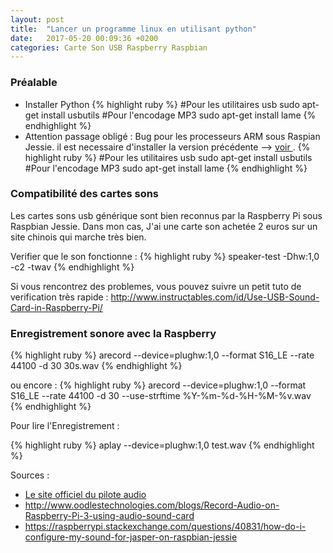```yaml
---
layout: post
title:  "Lancer un programme linux en utilisant python"
date:   2017-05-20 00:09:36 +0200
categories: Carte Son USB Raspberry Raspbian
---
```


<h3>Préalable</h3>
<ul>
<li>
Installer Python
{% highlight ruby %}
#Pour les utilitaires usb
sudo apt-get install usbutils
#Pour l'encodage MP3
sudo apt-get install lame
{% endhighlight %}

</li>

<li> Attention passage obligé : Bug pour les processeurs ARM sous Raspian Jessie. il est necessaire d'installer la version précédente --> <a href ="http://stackoverflow.com/questions/24629915/multiple-files-created-by-arecord" target="_blanck">voir </a> . 
{% highlight ruby %}
#Pour les utilitaires usb
sudo apt-get install usbutils
#Pour l'encodage MP3
sudo apt-get install lame
{% endhighlight %}


</li>


</ul>


<h3>Compatibilité des cartes sons</h3>
Les cartes sons usb générique sont bien reconnus par la Raspberry Pi sous Raspbian Jessie. 
Dans mon cas, J'ai une carte son achetée 2 euros sur un site chinois qui marche très bien.

Verifier que le son fonctionne : 
{% highlight ruby %}
speaker-test -Dhw:1,0 -c2 -twav
{% endhighlight %}



Si vous rencontrez des problemes, vous pouvez suivre un petit tuto de verification très rapide : 
<a href="http://www.instructables.com/id/Use-USB-Sound-Card-in-Raspberry-Pi/" target="_blanck">http://www.instructables.com/id/Use-USB-Sound-Card-in-Raspberry-Pi/</a>




<h3>Enregistrement sonore avec la Raspberry</h3>

{% highlight ruby %}
arecord --device=plughw:1,0 --format S16_LE --rate 44100 -d 30 30s.wav
{% endhighlight %}


ou encore : 
{% highlight ruby %}
arecord --device=plughw:1,0 --format S16_LE --rate 44100 -d 30 --use-strftime %Y-%m-%d-%H-%M-%v.wav
{% endhighlight %}

Pour lire l'Enregistrement :

{% highlight ruby %}
aplay --device=plughw:1,0 test.wav
{% endhighlight %}



Sources :

<ul>
    <li>
    <a href="http://www.alsa-project.org/main/index.php/Matrix:Module-usb-audio" target="_blanck">Le site officiel du pilote audio</a>
    </li>
    <li>
    <a href="http://www.oodlestechnologies.com/blogs/Record-Audio-on-Raspberry-Pi-3-using-audio-sound-card" target="_blanck">http://www.oodlestechnologies.com/blogs/Record-Audio-on-Raspberry-Pi-3-using-audio-sound-card</a>
    </li>
    <li>
    <a href="https://raspberrypi.stackexchange.com/questions/40831/how-do-i-configure-my-sound-for-jasper-on-raspbian-jessie">https://raspberrypi.stackexchange.com/questions/40831/how-do-i-configure-my-sound-for-jasper-on-raspbian-jessie</a>
    </li>
    
</ul>


